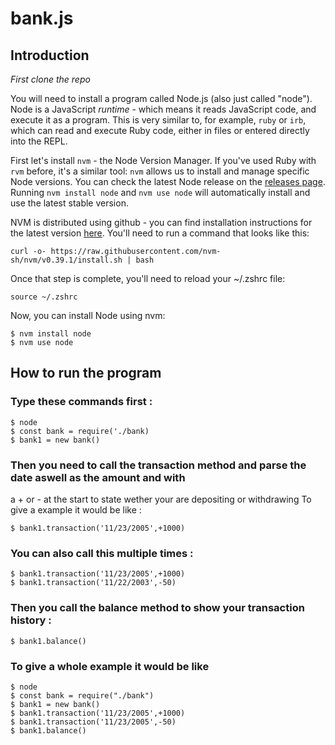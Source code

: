 # bank.js
## Introduction

*First clone the repo*

You will need to install a program called Node.js (also just called "node"). Node is a
JavaScript *runtime* - which means it reads JavaScript code, and execute it as a program.
This is very similar to, for example, `ruby` or `irb`, which can read and execute Ruby
code, either in files or entered directly into the REPL.

First let's install `nvm` - the Node Version Manager. If you've used Ruby with `rvm`
before, it's a similar tool: `nvm` allows us to install and manage specific Node versions.
You can check the latest Node release on the [releases
page](https://nodejs.org/en/about/releases/). Running `nvm install node` and `nvm use
node` will automatically install and use the latest stable version.

NVM is distributed using github - you can find installation instructions for the latest
version [here](https://github.com/nvm-sh/nvm#installing-and-updating). You'll need to run
a command that looks like this: 

```
curl -o- https://raw.githubusercontent.com/nvm-sh/nvm/v0.39.1/install.sh | bash
```

Once that step is complete, you'll need to reload your ~/.zshrc file:

```
source ~/.zshrc
```

Now, you can install Node using nvm:

```
$ nvm install node
$ nvm use node
```
## How to run the program
### Type these commands first : 
```
$ node
$ const bank = require('./bank)
$ bank1 = new bank()
```
### Then you need to call the transaction method and parse the date aswell as the amount and with
a + or - at the start to state wether your are depositing or withdrawing
To give a example it would be like : 
```
$ bank1.transaction('11/23/2005',+1000)
```
### You can also call this multiple times : 
```
$ bank1.transaction('11/23/2005',+1000)
$ bank1.transaction('11/22/2003',-50)
```
### Then you call the balance method to show your transaction history :
```
$ bank1.balance()

```
### To give a whole example it would be like 
```
$ node
$ const bank = require("./bank")
$ bank1 = new bank()
$ bank1.transaction('11/23/2005',+1000)
$ bank1.transaction('11/23/2005',-50)
$ bank1.balance()
```

